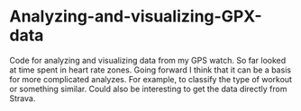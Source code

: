 # Analyzing-and-visualizing-GPX-data

Code for analyzing and visualizing data from my GPS watch. So far looked at time spent in heart rate zones. Going forward I think that it can be a basis for more complicated analyzes. For example, to classify the type of workout or something similar. Could also be interesting to get the data directly from Strava.

